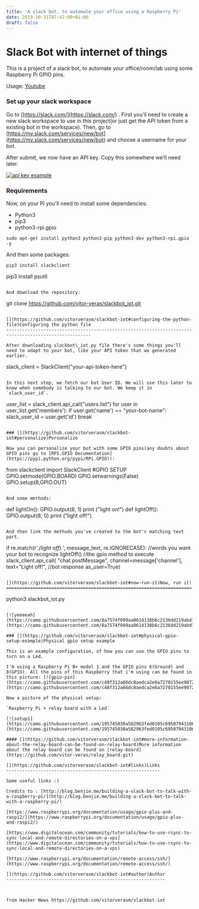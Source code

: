 ```yaml
---
title: 'A slack bot, to automate your office using a Raspberry Pi'
date: 2019-10-31T07:42:00+01:00
draft: false
---
```


[](https://github.com/vitorverasm/slackbot-iot#slack-bot-with-internet-of-things)Slack Bot with internet of things
==================================================================================================================

This is a project of a slack bot, to automate your office/room/lab using some Raspberry Pi GPIO pins.

Usage: [Youtube](https://youtu.be/oNQft1fzo-o)

### [](https://github.com/vitorverasm/slackbot-iot#set-up-your-slack-workspace)Set up your slack workspace

Go to [https://slack.com/](https://slack.com/) . First you'll need to create a new slack workspace to use in this project(or just get the API token from a existing bot in the workspace). Then, go to [https://my.slack.com/services/new/bot](https://my.slack.com/services/new/bot) and choose a username for your bot.

After submit, we now have an API key. Copy this somewhere we'll need later.

[![api key example](https://camo.githubusercontent.com/ed8fcfa1d5b4fe22cfb64d265bcd872595415880/68747470733a2f2f692e696d6775722e636f6d2f4c5055717561462e706e67)](https://camo.githubusercontent.com/ed8fcfa1d5b4fe22cfb64d265bcd872595415880/68747470733a2f2f692e696d6775722e636f6d2f4c5055717561462e706e67)

### [](https://github.com/vitorverasm/slackbot-iot#requirements)Requirements

Now, on your Pi you'll need to install some dependencies:

*   Python3
*   pip3
*   python3-rpi.gpio

```
sudo apt-get install python3 python3-pip python3-dev python3-rpi.gpio -y 
```

And then some packages:

```
pip3 install slackclient 
``````
pip3 install psutil 
```

And download the repository:

```
git clone https://github.com/vitor-veras/slackbot_iot.git 
```

[](https://github.com/vitorverasm/slackbot-iot#configuring-the-python-file)Configuring the python file
------------------------------------------------------------------------------------------------------

After downloading slackbot\_iot.py file there's some things you'll need to adapt to your bot, like your API token that we generated earlier.

```
slack_client = SlackClient("your-api-token-here") 
```

In this next step, we fetch our bot User ID. We will use this later to know when somebody is talking to our bot. We keep it in `slack_user_id`.

```
user_list = slack_client.api_call("users.list") for user in user_list.get('members'): if user.get('name') == "your-bot-name": slack_user_id = user.get('id') break 
```

### [](https://github.com/vitorverasm/slackbot-iot#personalize)Personalize

Now you can personalize your bot with some GPIO pins(any doubts about GPIO pins go to [RPI.GPIO Documentation](https://pypi.python.org/pypi/RPi.GPIO)):

```
from slackclient import SlackClient #GPIO SETUP GPIO.setmode(GPIO.BOARD) GPIO.setwarnings(False) GPIO.setup(8,GPIO.OUT) 
```

And some methods:

```
def lightOn(): GPIO.output(8, 1) print ("light on!") def lightOff(): GPIO.output(8, 0) print ("light off!") 
```

And then link the methods you've created to the bot's matching text part.

```
if re.match(r'.*(light off).*', message_text, re.IGNORECASE): //words you want your bot to recognize lightOff() //the gpio method to execute slack_client.api_call( "chat.postMessage", channel=message['channel'], text="Light off!", //bot response as_user=True) 
```

[](https://github.com/vitorverasm/slackbot-iot#now-run-it)Now, run it!
======================================================================

```
python3 slackbot_iot.py 
```

[![yeeeeah](https://camo.githubusercontent.com/8a7574f099aa0614138b6c2136dd219abd1b1ae7/68747470733a2f2f692e696d6775722e636f6d2f6d764b627963662e706e67)](https://camo.githubusercontent.com/8a7574f099aa0614138b6c2136dd219abd1b1ae7/68747470733a2f2f692e696d6775722e636f6d2f6d764b627963662e706e67)

### [](https://github.com/vitorverasm/slackbot-iot#physical-gpio-setup-example)Physical gpio setup example

This is an example configuration, of how you can use the GPIO pins to turn on a Led.

I'm using a Raspberry Pi B+ model 1 and the GPIO pins 6(Ground) and 8(GPIO). All the pins of this Raspberry that i'm using can be found in this picture: [![gpio-pin](https://camo.githubusercontent.com/c48f312a66dc8aedca2e6a7270155ee9072ad5c4/68747470733a2f2f692e696d6775722e636f6d2f346251346267792e706e67)](https://camo.githubusercontent.com/c48f312a66dc8aedca2e6a7270155ee9072ad5c4/68747470733a2f2f692e696d6775722e636f6d2f346251346267792e706e67)

Now a picture of the physical setup:

`Raspberry Pi + relay board with a Led`

[![setup1](https://camo.githubusercontent.com/195745030a582963fed0105c6950794310670fff/68747470733a2f2f692e696d6775722e636f6d2f764635485451462e6a7067)](https://camo.githubusercontent.com/195745030a582963fed0105c6950794310670fff/68747470733a2f2f692e696d6775722e636f6d2f764635485451462e6a7067)

#### [](https://github.com/vitorverasm/slackbot-iot#more-information-about-the-relay-board-can-be-found-on-relay-board)More information about the relay board can be found on [relay-board](https://github.com/vitor-veras/relay_board.git)

[](https://github.com/vitorverasm/slackbot-iot#links)Links
----------------------------------------------------------

Some useful links :)

Credits to : [http://blog.benjie.me/building-a-slack-bot-to-talk-with-a-raspberry-pi/](http://blog.benjie.me/building-a-slack-bot-to-talk-with-a-raspberry-pi/)

[https://www.raspberrypi.org/documentation/usage/gpio-plus-and-raspi2/](https://www.raspberrypi.org/documentation/usage/gpio-plus-and-raspi2/)

[https://www.digitalocean.com/community/tutorials/how-to-use-rsync-to-sync-local-and-remote-directories-on-a-vps](https://www.digitalocean.com/community/tutorials/how-to-use-rsync-to-sync-local-and-remote-directories-on-a-vps)

[https://www.raspberrypi.org/documentation/remote-access/ssh/](https://www.raspberrypi.org/documentation/remote-access/ssh/)

[](https://github.com/vitorverasm/slackbot-iot#author)Author
------------------------------------------------------------

  
  
from Hacker News https://github.com/vitorverasm/slackbot-iot